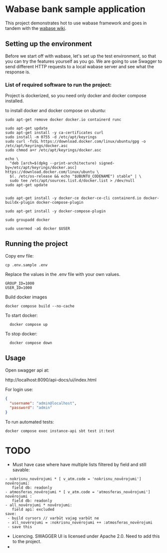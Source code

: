 # Wabase bank sample application 

This project demonstrates hot to use wabase framework and goes in tandem with the [wabase wiki](https://github.com/muntis/wabase-wiki).

## Setting up the environment

Before we start off with wabase, let's set up the test environment, so that you can try the features yourself as you go.
We are going to use Swagger to send different HTTP requests to a local wabase server and see what the response is.

### List of required software to run the project:

Project is dockerized, so you need only docker and docker compose installed.

to install docker and docker compose on ubuntu:

```shell
sudo apt-get remove docker docker.io containerd runc

sudo apt-get update
sudo apt-get install -y ca-certificates curl
sudo install -m 0755 -d /etc/apt/keyrings
sudo curl -fsSL https://download.docker.com/linux/ubuntu/gpg -o /etc/apt/keyrings/docker.asc
sudo chmod a+r /etc/apt/keyrings/docker.asc

echo \
  "deb [arch=$(dpkg --print-architecture) signed-by=/etc/apt/keyrings/docker.asc] https://download.docker.com/linux/ubuntu \
  $(. /etc/os-release && echo "$UBUNTU_CODENAME") stable" | \
  sudo tee /etc/apt/sources.list.d/docker.list > /dev/null
sudo apt-get update


sudo apt-get install -y docker-ce docker-ce-cli containerd.io docker-buildx-plugin docker-compose-plugin

sudo apt-get install -y docker-compose-plugin

sudo groupadd docker

sudo usermod -aG docker $USER
```


## Running the project

Copy env file:

```shell
cp .env.sample .env
```

Replace the values in the .env file with your own values.

```env
GROUP_ID=1000
USER_ID=1000
```

Build docker images

```shell
docker compose build --no-cache
```

To start docker:

```shell
  docker compose up
```

To stop docker:

```shell
  docker compose down
```


## Usage

Open swagger api at: 

http://localhost:8090/api-docs/ui/index.html

For login use:

```json
{
  "username": "admin@localhost",
  "password": "admin"
}
```

To run automated tests:

```shell
docker compose exec instance-api sbt test it:test
```


# TODO 

* Must have case where have multiple lists filtered by field and still savable:
```
- nokrisnu_novērojumi * [ v_atm.code = 'nokrisnu_novērojumi'] novērojumi:
   field db: readonly
- atmosferas_novērojumi * [ v_atm.code = 'atmosferas_novērojumi'] novērojumi :
   field db: readonly
- all_novērojumi * novērojumi:
   field api: excluded
save:
 - build cursors // varbūt vajag varbūt ne
 - all_novērojumi = :nokrisnu_novērojumi ++ :atmosferas_novērojumi
 - save this
```

* Licencing. SWAGGER UI is licensed under Apache 2.0. Need to add this to the project.
* 